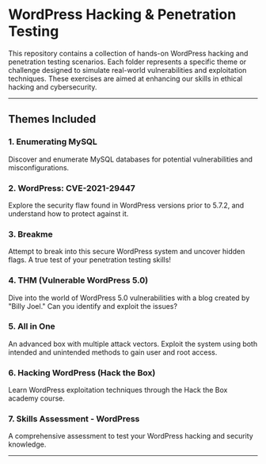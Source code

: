 # WordPress Hacking & Penetration Testing

This repository contains a collection of hands-on WordPress hacking and penetration testing scenarios. Each folder represents a specific theme or challenge designed to simulate real-world vulnerabilities and exploitation techniques. These exercises are aimed at enhancing our skills in ethical hacking and cybersecurity.

---

## Themes Included

### 1. Enumerating MySQL
Discover and enumerate MySQL databases for potential vulnerabilities and misconfigurations.

### 2. WordPress: CVE-2021-29447
Explore the security flaw found in WordPress versions prior to 5.7.2, and understand how to protect against it.

### 3. Breakme
Attempt to break into this secure WordPress system and uncover hidden flags. A true test of your penetration testing skills!

### 4. THM (Vulnerable WordPress 5.0)
Dive into the world of WordPress 5.0 vulnerabilities with a blog created by "Billy Joel." Can you identify and exploit the issues?

### 5. All in One
An advanced box with multiple attack vectors. Exploit the system using both intended and unintended methods to gain user and root access.

### 6. Hacking WordPress (Hack the Box)
Learn WordPress exploitation techniques through the Hack the Box academy course.

### 7. Skills Assessment - WordPress
A comprehensive assessment to test your WordPress hacking and security knowledge.

---